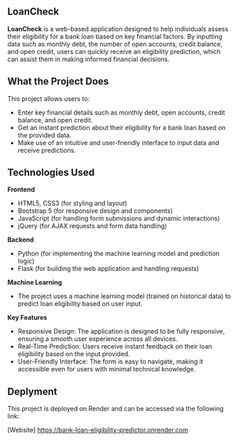 ## LoanCheck
**LoanCheck** is a web-based application designed to help individuals assess their eligibility for a bank loan based on key financial factors. By inputting data such as monthly debt, the number of open accounts, credit balance, and open credit, users can quickly receive an eligibility prediction, which can assist them in making informed financial decisions.
## What the Project Does
This project allows users to:
- Enter key financial details such as monthly debt, open accounts, credit balance, and open credit.
- Get an instant prediction about their eligibility for a bank loan based on the provided data.
- Make use of an intuitive and user-friendly interface to input data and receive predictions.
## Technologies Used
**Frontend**
- HTML5, CSS3 (for styling and layout)
- Bootstrap 5 (for responsive design and components)
- JavaScript (for handling form submissions and dynamic interactions)
- jQuery (for AJAX requests and form data handling)
  
**Backend**
- Python (for implementing the machine learning model and prediction logic)
- Flask (for building the web application and handling requests)
  
**Machine Learning**
- The project uses a machine learning model (trained on historical data) to predict loan eligibility based on user input.
  
**Key Features**
- Responsive Design: The application is designed to be fully responsive, ensuring a smooth user experience across all devices.
- Real-Time Prediction: Users receive instant feedback on their loan eligibility based on the input provided.
- User-Friendly Interface: The form is easy to navigate, making it accessible even for users with minimal technical knowledge.
## Deplyment
This project is deployed on Render and can be accessed via the following link:

[Website] https://bank-loan-eligibility-predictor.onrender.com
